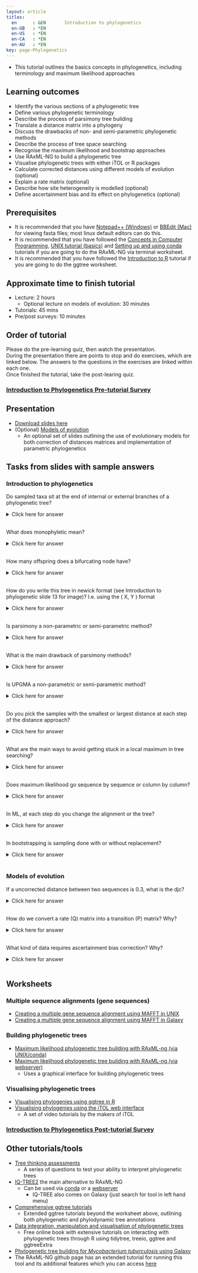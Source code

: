 ```yaml
---
layout: article
titles:
  en      : &EN       Introduction to phylogenetics
  en-GB   : *EN
  en-US   : *EN
  en-CA   : *EN
  en-AU   : *EN
key: page-Phylogenetics
---
```



* This tutorial outlines the basics concepts in phylogenetics, including terminology and maximum likelihood approaches<br />

## Learning outcomes
* Identify the various sections of a phylogenetic tree
* Define various phylogenetic terminology
* Describe the process of parsimony tree building
* Translate a distance matrix into a phylogeny
* Discuss the drawbacks of non- and semi-parametric phylogenetic methods
* Describe the process of tree space searching
* Recognise the maximum likelihood and bootstrap approaches
* Use RAxML-NG to build a phylogenetic tree
* Visualise phylogenetic trees with either iTOL or R packages
* Calculate corrected distances using different models of evolution (optional)
* Explain a rate matrix (optional)
* Describe how site heterogeneity is modelled (optional)
* Define ascertainment bias and its effect on phylogenetics (optional)

## Prerequisites
* It is recommended that you have [Notepad++ (Windows)](https://notepad-plus-plus.org/downloads/) or [BBEdit (Mac)](https://www.barebones.com/products/bbedit/) for viewing fasta files; most linux default editors can do this.
* It is recommended that you have followed the [Concepts in Computer Programming](https://conmeehan.github.io/PathogenDataCourse/ConceptsInComputerProgramming), [UNIX tutorial (basics)](https://conmeehan.github.io/UNIXtutorial) and [Setting up and using conda](https://conmeehan.github.io/PathogenDataCourse/Worksheets/CondaInstallAndUse) tutorials if you are going to do the RAxML-NG via terminal worksheet.
* It is recommended that you have followed the [Introduction to R](https://conmeehan.github.io/PathogenDataCourse/IntroToR) tutorial if you are going to do the ggtree worksheet.

## Approximate time to finish tutorial
* Lecture: 2 hours
	* Optional lecture on models of evolution: 30 minutes
* Tutorials: 45 mins
* Pre/post surveys: 10 minutes

## Order of tutorial

Please do the pre-learning quiz, then watch the presentation. <br />
During the presentation there are points to stop and do exercises, which are linked below. The answers to the questions in the exercises are linked within each one.<br />
Once finished the tutorial, take the post-learing quiz.<br />

### <a href="https://ntusurvey.onlinesurveys.ac.uk/introduction-to-phylogenetics-pre-tutorial-survey" target="_blank">Introduction to Phylogenetics Pre-tutorial Survey</a>


## Presentation
* [Download slides here](https://conmeehan.github.io/PathogenDataCourse/SlideSets/IntroToPhylogenetics.pptx)
* (Optional) [Models of evolution](https://conmeehan.github.io/PathogenDataCourse/SlideSets/ModelsOfEvolution.pptx)
	* An optional set of slides outlining the use of evolutionary models for both correction of distances matrices and implementation of parametric phylogenetics

## Tasks from slides with sample answers
### Introduction to phylogenetics
Do sampled taxa sit at the end of internal or external branches of a phylogenetic tree?

<details><summary>Click here for answer</summary>

External

</details><br />

What does monophyletic mean?

<details><summary>Click here for answer</summary>

A group of taxa that contains an ancestor and all its descendants

</details><br />

How many offspring does a bifurcating node have?

<details><summary>Click here for answer</summary>

2

</details><br />

How do you write this tree in newick format (see Introduction to phylogenetic slide 13 for image)?
I.e. using the ( X, Y ) format

<details><summary>Click here for answer</summary>

(((D,C),B),A)

</details><br />

Is parsimony a non-parametric or semi-parametric method?

<details><summary>Click here for answer</summary>

Non-parametric

</details><br />

What is the main drawback of parsimony methods?

<details><summary>Click here for answer</summary>

Cannot account for convergent evolution

</details><br />

Is UPGMA a non-parametric or semi-parametric method?

<details><summary>Click here for answer</summary>

Semi-parametric

</details><br />

Do you pick the samples with the smallest or largest distance at each step of the distance approach?

<details><summary>Click here for answer</summary>

Smallest

</details><br />

What are the main ways to avoid getting stuck in a local maximum in tree searching?

<details><summary>Click here for answer</summary>

* Multiple starting points
* Multiple searches at once; can switch between searching chains
* Allow large and small rearrangements
* Allow some steps backwards to try improve score


</details><br />

Does maximum likelihood go sequence by sequence or column by column?

<details><summary>Click here for answer</summary>

Column by column

</details><br />

In ML, at each step do you change the alignment or the tree?

<details><summary>Click here for answer</summary>

Tree

</details><br />

In bootstrapping is sampling done with or without replacement?

<details><summary>Click here for answer</summary>

With replacement

</details><br />

### Models of evolution
If a uncorrected distance between two sequences is 0.3, what is the djc? 

<details><summary>Click here for answer</summary>

* djc=-3/4ln(1-4/3D)
* djc=-3/4ln(1-(4/3) * (0.3))
* djc=0.383

</details><br />

How do we convert a rate (Q) matrix into a transition (P) matrix?
Why?

<details><summary>Click here for answer</summary>

Get the matrix exponential of the Q matrix. We can then know the probability of one nucleotide changing to another.

</details><br />

What kind of data requires ascertainment bias correction?
Why?

<details><summary>Click here for answer</summary>

SNP data because it does not contain invariant (constant) sites and so the branch lengths will likely be wrong.

</details><br />

## Worksheets
### Multiple sequence alignments (gene sequences)
* [Creating a multiple gene sequence alignment using MAFFT in UNIX](https://conmeehan.github.io/PathogenDataCourse/Worksheets/AligningSequences_Mafft_UNIX)
* [Creating a multiple gene sequence alignment using MAFFT in Galaxy](https://conmeehan.github.io/PathogenDataCourse/Worksheets/AligningSequences_Mafft_Galaxy)

### Building phylogenetic trees
* [Maximum likelihood phylogenetic tree building with RAxML-ng (via UNIX/conda)](https://conmeehan.github.io/PathogenDataCourse/Worksheets/MLPhylogenetics_RAxML-NG)
* [Maximum likelihood phylogenetic tree building with RAxML-ng (via webserver)](https://conmeehan.github.io/PathogenDataCourse/Worksheets/MLPhylogeneticss_RAxML-NG_Web)
  * Uses a graphical interface for building phylogenetic trees

### Visualising phylogenetic trees
* [Visualising phylogenies using ggtree in R](https://conmeehan.github.io/PathogenDataCourse/Worksheets/VisualisePhylogenetics_ggtree)
* [Visualising phylogenies using the iTOL web interface](https://itol.embl.de/video_tutorial.cgi)
  * A set of video tutorials by the makers of iTOL


### <a href="https://ntusurvey.onlinesurveys.ac.uk/introduction-to-phylogenetics-post-tutorial-survey" target="_blank">Introduction to Phylogenetics Post-tutorial Survey</a>



## Other tutorials/tools
* [Tree thinking assessments](https://www.ebi.ac.uk/sites/ebi.ac.uk/files/content.ebi.ac.uk/materials/2014/140602_prague/tree_thinking_tests.pdf)
  * A series of questions to test your ability to interpret phylogenetic trees
* [IQ-TREE2](http://www.iqtree.org/) the main alternative to RAxML-NG
  * Can be used via [conda](https://anaconda.org/bioconda/iqtree) or a [webserver](http://iqtree.cibiv.univie.ac.at/)
    * IQ-TREE also comes on Galaxy (just search for tool in left hand menu)
* [Comprehensive ggtree tutorials](https://guangchuangyu.github.io/ggtree-book/short-introduction-to-r.html)
	* Extended ggtree tutorials beyond the worksheet above, outlining both phylogenetic and phylodynamic tree annotations
* [Data integration, manipulation and visualisation of phylogenetic trees](https://yulab-smu.top/treedata-book/index.html)	
	* Free online book with extensive tutorials on interacting with phylogenetic trees through R using tidytree, treeio, ggtree and ggtreeExtra
* [Phylogenetic tree building for *Mycobacterium tuberculosis* using Galaxy](https://training.galaxyproject.org/training-material/topics/evolution/tutorials/mtb_phylogeny/tutorial.html)  
* The RAxML-NG github page has an extended tutorial for running this tool and its additional features which you can access [here](https://github.com/amkozlov/raxml-ng/wiki/Tutorial)
